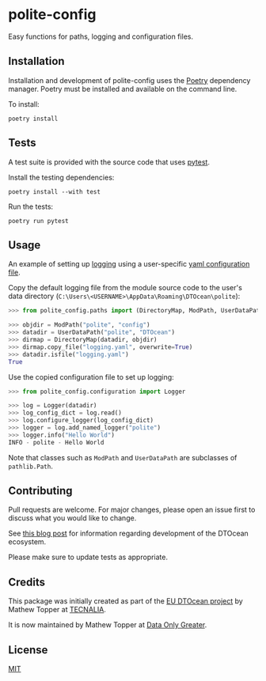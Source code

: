 # polite-config

Easy functions for paths, logging and configuration files.

## Installation

Installation and development of polite-config uses the [Poetry](https://python-poetry.org/)
dependency manager. Poetry must be installed and available on the command line.

To install:

```console
poetry install
```

## Tests

A test suite is provided with the source code that uses [pytest](https://docs.pytest.org).

Install the testing dependencies:

```console
poetry install --with test
```

Run the tests:

```console
poetry run pytest
```

## Usage

An example of setting up [logging](https://docs.python.org/3/library/logging.html)
using a user-specific [yaml configuration file](https://docs.python.org/3/howto/logging.html#configuring-logging).

Copy the default logging file from the module source code to the user's data
directory (`C:\Users\<USERNAME>\AppData\Roaming\DTOcean\polite`):

```python
>>> from polite_config.paths import (DirectoryMap, ModPath, UserDataPath)

>>> objdir = ModPath("polite", "config")
>>> datadir = UserDataPath("polite", "DTOcean")
>>> dirmap = DirectoryMap(datadir, objdir)
>>> dirmap.copy_file("logging.yaml", overwrite=True)
>>> datadir.isfile("logging.yaml")
True
```

Use the copied configuration file to set up logging:

```python
>>> from polite_config.configuration import Logger

>>> log = Logger(datadir)
>>> log_config_dict = log.read()
>>> log.configure_logger(log_config_dict)
>>> logger = log.add_named_logger("polite")
>>> logger.info("Hello World")
INFO - polite - Hello World
```

Note that classes such as `ModPath` and `UserDataPath` are subclasses of
`pathlib.Path`.

## Contributing

Pull requests are welcome. For major changes, please open an issue first to
discuss what you would like to change.

See [this blog post](https://www.dataonlygreater.com/blog/post/dtocean-development-change-management/)
for information regarding development of the DTOcean ecosystem.

Please make sure to update tests as appropriate.

## Credits

This package was initially created as part of the [EU DTOcean project](https://cordis.europa.eu/project/id/608597)
by Mathew Topper at [TECNALIA](https://www.tecnalia.com).

It is now maintained by Mathew Topper at [Data Only Greater](https://www.dataonlygreater.com/).

## License

[MIT](https://choosealicense.com/licenses/mit/)
